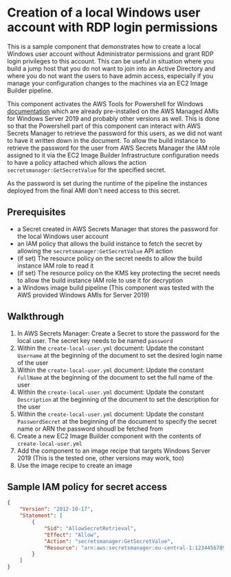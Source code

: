 # Creation of a local Windows user account with RDP login permissions

This is a sample component that demonstrates how to create a local Windows user account without Administrator permissions and grant RDP login privileges to this account. This can be useful in situation where you build a jump host that you do not want to join into an Active Directory and where you do not want the users to have admin access, especially if you manage your configuration changes to the machines via an EC2 Image Builder pipeline.

This component activates the AWS Tools for Powershell for Windows [documentation](https://docs.aws.amazon.com/powershell/latest/userguide/pstools-welcome.html) which are already pre-installed on the AWS Managed AMIs for Windows Server 2019 and probably other versions as well. This is done so that the Powershell part of this component can interact with AWS Secrets Manager to retrieve the password for this users, as we did not want to have it written down in the document. To allow the build instance to retrieve the password for the user from AWS Secrets Manager the IAM role assigned to it via the EC2 Image Builder Infrastructure configuration needs to have a policy attached which allows the action ```secretsmanager:GetSecretValue``` for the specified secret.

As the password is set during the runtime of the pipeline the instances deployed from the final AMI don't need access to this secret. 

## Prerequisites

- a Secret created in AWS Secrets Manager that stores the password for the local Windows user account
- an IAM policy that allows the build instance to fetch the secret by allowing the ```secretsmanager:GetSecretValue``` API action
- (if set) The resource policy on the secret needs to allow the build instance IAM role to read it
- (if set) The resource policy on the KMS key protecting the secret needs to allow the build instance IAM role to use it for decryption
- a Windows image build pipeline (This component was tested with the AWS provided Windows AMIs for Server 2019)

## Walkthrough

1. In AWS Secrets Manager: Create a Secret to store the password for the local user. The secret key needs to be named ```password```
2. Within the ```create-local-user.yml``` document: Update the constant ```Username``` at the beginning of the document to set the desired login name of the user
3. Within the ```create-local-user.yml``` document: Update the constant ```FullName``` at the beginning of the document to set the full name of the user
4. Within the ```create-local-user.yml``` document: Update the constant ```Description``` at the beginning of the document to set the description for the user
5. Within the ```create-local-user.yml``` document: Update the constant ```PasswordSecret``` at the beginning of the document to specify the secret name or ARN the password shoudl be fetched from
6. Create a new EC2 Image Builder component with the contents of ```create-local-user.yml```
7. Add the component to an image recipe that targets Windows Server 2019 (This is the tested one, other versions may work, too)
8. Use the image recipe to create an image

## Sample IAM policy for secret access

```json
{
    "Version": "2012-10-17",
    "Statement": [
        {
            "Sid": "AllowSecretRetrieval",
            "Effect": "Allow",
            "Action": "secretsmanager:GetSecretValue",
            "Resource": "arn:aws:secretsmanager:eu-central-1:1234456789012:secret:Jumphost/RdpUser-ylVQMh"
        }
    ]
}
```